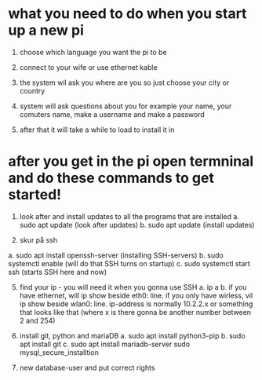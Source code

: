 # what you need to do when you start up a new pi
1. choose which language you want the pi to be

2. connect to your wife or use ethernet kable

3. the system wil ask you where are you so just choose your city or country

4. system will ask questions about you for example your name, your comuters name, make a  username and make a password

5. after that it will take a while to load to install it in

# after you get in the pi open termninal and do these commands to get started!

1. look after and install updates to all the programs that are installed
a. sudo apt update (look after updates)
b. sudo apt update (install updates)

2. skur på ssh

a. sudo apt install openssh-server (installing SSH-servers)
b. sudo systemctl enable (will do that SSH turns on startup)
c. sudo systemctl start ssh (starts SSH here and now)

5. find your ip - you will need it when you gonna use SSH
a. ip a 
b. if you have ethernet, will ip show beside eth0: line. if you only have wirless, vil ip show beside wlan0: line. ip-address is normally 10.2.2.x or something that looks like that (where x is there gonna be another number between 2 and 254)

6. install git, python and mariaDB
a. sudo apt install python3-pip
b. sudo apt install git
c. sudo apt install mariadb-server
sudo mysql_secure_installtion

7. new database-user and put correct rights

